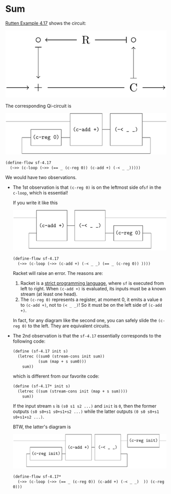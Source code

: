 # Sum

[Rutten Example 4.17](https://core.ac.uk/download/pdf/82555621.pdf) shows the circuit:

![image-20231218045620324](figures/image-20231218045620324.png)

The corresponding Qi-circuit is 

![image-20231218045648350](figures/image-20231218045648350.png)

```
(define-flow sf-4.17
  (~>> (c-loop (~>> (== _ (c-reg 0)) (c-add +) (-< _ _)))))
```

We would have two observations.

- The 1st observation is that `(c-reg 0)` is on the leftmost side of`sf` in the `c-loop`, which is essential!

   If you write it like this

   ![image-20231218054339024](figures/image-20231218054339024.png)

   ```
   (define-flow sf-4.17
     (~>> (c-loop (~>> (c-add +) (-< _ _) (== _ (c-reg 0)) ))))
   ```

   Racket will raise an error. The reasons are:

   1. Racket is a [strict programming language](https://en.wikipedia.org/wiki/Strict_programming_language), where `sf` is executed from left to right. When `(c-add +)` is evaluated, its inputs must be a known stream (at least one head).
   2. The `(c-reg 0)` represents a register, at moment 0, it emits a value `0` to `(c-add +)`, not to `(< _ _)`! So it must be on the left side of `(c-add +)`.

   In fact, for any diagram like the second one, you can safely slide the `(c-reg 0)` to the left. They are equivalent circuits.

- The 2nd observation is that the  `sf-4.17` essentially corresponds to the following code:

   ```
   (define (sf-4.17 init s)
     (letrec ((sum0 (stream-cons init sum))
              (sum (map + s sum0)))
       sum))
   ```

   which is different from our favorite code:

   ```
   (define (sf-4.17* init s)
     (letrec ((sum (stream-cons init (map + s sum))))
       sum))
   ```

   If the input stream `s` is `(s0 s1 s2 ...)` and `init` is `0`, then the former outputs `(s0 s0+s1 s0+s1+s2 ...)` while the latter outputs `(0 s0 s0+s1 s0+s1+s2 ...)`. 

   BTW, the latter's diagram is

   ![image-20231218055824859](figures/image-20231218055824859.png)

   ```
   (define-flow sf-4.17*
     (~>> (c-loop (~>> (== _ (c-reg 0)) (c-add +) (-< _ _)  )) (c-reg 0)))
   ```